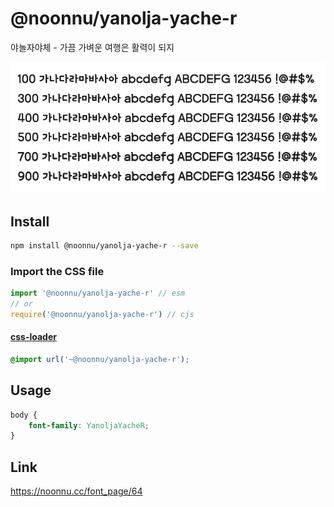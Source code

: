 # @noonnu/yanolja-yache-r

야놀자야체 - 가끔 가벼운 여행은 활력이 되지

![example](./example.png)

## Install

```bash
npm install @noonnu/yanolja-yache-r --save
```

### Import the CSS file

```js
import '@noonnu/yanolja-yache-r' // esm
// or
require('@noonnu/yanolja-yache-r') // cjs
```

#### [css-loader](https://github.com/webpack-contrib/css-loader)

```css
@import url('~@noonnu/yanolja-yache-r');
```

## Usage

```css
body {
    font-family: YanoljaYacheR;
}
```

## Link

https://noonnu.cc/font_page/64

